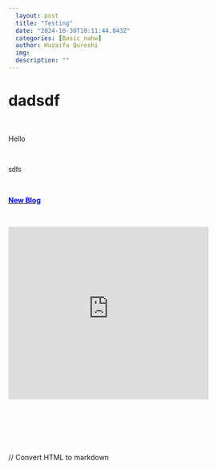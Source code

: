 ```yaml
---
  layout: post
  title: "Testing"
  date: "2024-10-30T10:11:44.843Z"
  categories: [Basic_nahw]
  author: Huzaifa Qureshi
  img: 
  description: ""
---
```

    
<h1><strong style="font-size: 30px;">dadsdf</strong></h1><p><br></p><p>Hello</p><p><strong><br></strong></p><p><span style="font-family: &quot;Lucida Sans Unicode&quot;, &quot;Lucida Grande&quot;, sans-serif;">sdfs</span></p><p><strong><br></strong></p><p><strong><a href="https://blogs.arabicpathway.site/basic_nahw/2024/10/27/Basic-Nahw-Part-7.html" target="_blank"><span style="background-color: rgb(255, 255, 255); color: rgb(0, 0, 255);">New</span><span style="color: rgb(0, 0, 255);"> Blog</span></a></strong></p><p><strong><br></strong></p><iframe width="400" height="345" src="https://www.youtube.com/embed/-ltZwIdeREY" frameborder="0" allowfullscreen=""></iframe><p><strong><br></strong></p><p><strong><br></strong></p><p><br></p>  // Convert HTML to markdown
    